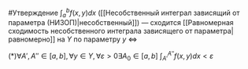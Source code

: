  #Утверждение 
 $\int_a^b f(x,y)dx$ ([[Несобственный интеграл зависящий от параметра (НИЗОП)|несобственный]]) — сходится [[Равномерная сходимость несобственного интеграла зависящего от параметра|равномерно]] на $Y$ по параметру $y$ $\iff$

$(*) \forall A',A''\in[a,b], \forall y\in Y, \forall\varepsilon>0\exists A_0\in[a,b]$ $\int_{A'}^{A''}f(x,y)dx<\varepsilon$